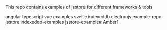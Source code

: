 This repo contains examples of jsstore for different frameworks & tools

angular
typescript
vue
examples
svelte
indexeddb
electronjs
example-repo
jsstore
indexeddb-examples
jsstore-example# Amber1
